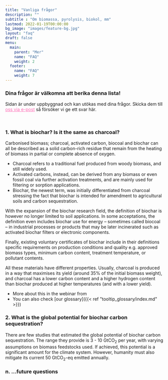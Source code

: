```yaml
---
title: "Vanliga frågor"
description: ""
subtitle : "Om biomassa, pyrolysis, biokol, mm"
lastmod: 2022-01-19T00:00:00
bg_image: "images/feature-bg.jpg"
layout: "faq"
draft: false
menu:
  main:
    parent: "Mer"
    name: "FAQ"
    weight: 2
  footer:
    name: "FAQ"
    weight: 7
---
```


### Dina frågor är välkomna att berika denna lista!

Sidan är under uppbyggnad och kan utökas med dina frågor. Skicka dem till <a href="mailto:cecilia.sundberg@slu.se?subject=FAQ biochar systems" style="color:hotpink">oss via e-post</a> så försöker vi ge ett svar här.

<br />


### 1. What is biochar? Is it the same as charcoal?

Carbonised biomass; charcoal, activated carbon, biocoal and biochar can all be described as a solid carbon-rich residue that remain from the heating of biomass in partial or complete absence of oxygen.
- Charcoal refers to a traditional fuel produced from woody biomass, and still widely used. 
- Activated carbons, instead, can be derived from any biomass or even fossil coal via further activation treatments, and are mainly used for filtering or sorption applications. 
- Biochar, the newest term, was initially differentiated from charcoal stressing the fact that biochar is intended for amendment to agricultural soils and carbon sequestration.

With the expansion of the biochar research field, the definition of biochar is however no longer limited to soil applications. In some acceptations, the definition even includes biochar use for energy – sometimes called biocoal – in industrial processes or products that may be later incinerated such as activated biochar filters or electronic components. 

Finally, existing voluntary certificates of biochar include in their definitions specific requirements on production conditions and quality e.g. approved biomass types, minimum carbon content, treatment temperature, or pollutant contents.

All these materials have different properties. Usually, charcoal is produced in a way that maximises its yield (around 35% of the initial biomass weight), and charcoal has a lower carbon content and a higher hydrogen content than biochar produced at higher temperatures (and with a lower yield).

- More about this in the webinar from 
- You can also check [our glossary]({{< ref "tooltip_glossary/index.md" >}})



### 2. What is the global potential for biochar carbon sequestration?

There are few studies that estimated the global potential of biochar carbon sequestration. The range they provide is 3 - 10 GtCO<sub>2</sub> per year, with varying assumptions on biomass feedstocks used. If achieved, this potential is a significant amount for the climate system. However, humanity must also mitigate its current 50 GtCO<sub>2</sub>-eq emitted annually.


### n. ...future questions